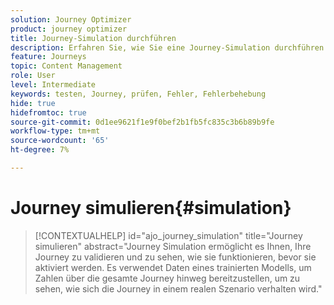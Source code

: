 ```yaml
---
solution: Journey Optimizer
product: journey optimizer
title: Journey-Simulation durchführen
description: Erfahren Sie, wie Sie eine Journey-Simulation durchführen.
feature: Journeys
topic: Content Management
role: User
level: Intermediate
keywords: testen, Journey, prüfen, Fehler, Fehlerbehebung
hide: true
hidefromtoc: true
source-git-commit: 0d1ee9621f1e9f0bef2b1fb5fc835c3b6b89b9fe
workflow-type: tm+mt
source-wordcount: '65'
ht-degree: 7%

---
```


# Journey simulieren{#simulation}

>[!CONTEXTUALHELP]
>id="ajo_journey_simulation"
>title="Journey simulieren"
>abstract="Journey Simulation ermöglicht es Ihnen, Ihre Journey zu validieren und zu sehen, wie sie funktionieren, bevor sie aktiviert werden. Es verwendet Daten eines trainierten Modells, um Zahlen über die gesamte Journey hinweg bereitzustellen, um zu sehen, wie sich die Journey in einem realen Szenario verhalten wird."

